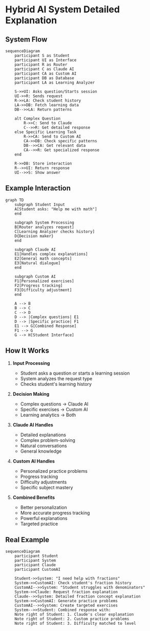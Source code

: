 # Hybrid AI System Detailed Explanation

## System Flow
```mermaid
sequenceDiagram
    participant S as Student
    participant UI as Interface
    participant R as Router
    participant C as Claude AI
    participant CA as Custom AI
    participant DB as Database
    participant LA as Learning Analyzer

    S->>UI: Asks question/Starts session
    UI->>R: Sends request
    R->>LA: Check student history
    LA->>DB: Fetch learning data
    DB-->>LA: Return patterns
    
    alt Complex Question
        R->>C: Send to Claude
        C-->>R: Get detailed response
    else Specific Learning Task
        R->>CA: Send to Custom AI
        CA->>DB: Check specific patterns
        DB-->>CA: Get relevant data
        CA-->>R: Get specialized response
    end

    R->>DB: Store interaction
    R-->>UI: Return response
    UI-->>S: Show answer
```

## Example Interaction

```mermaid
graph TD
    subgraph Student Input
    A[Student asks: "Help me with math"]
    end

    subgraph System Processing
    B[Router analyzes request]
    C[Learning Analyzer checks history]
    D{Decision maker}
    end

    subgraph Claude AI
    E1[Handles complex explanations]
    E2[General math concepts]
    E3[Natural dialogue]
    end

    subgraph Custom AI
    F1[Personalized exercises]
    F2[Progress tracking]
    F3[Difficulty adjustment]
    end

    A --> B
    B --> C
    C --> D
    D --> |Complex questions| E1
    D --> |Specific practice| F1
    E1 --> G[Combined Response]
    F1 --> G
    G --> H[Student Interface]
```

## How It Works

1. **Input Processing**
   - Student asks a question or starts a learning session
   - System analyzes the request type
   - Checks student's learning history

2. **Decision Making**
   - Complex questions → Claude AI
   - Specific exercises → Custom AI
   - Learning analytics → Both

3. **Claude AI Handles**
   - Detailed explanations
   - Complex problem-solving
   - Natural conversations
   - General knowledge

4. **Custom AI Handles**
   - Personalized practice problems
   - Progress tracking
   - Difficulty adjustments
   - Specific subject mastery

5. **Combined Benefits**
   - Better personalization
   - More accurate progress tracking
   - Powerful explanations
   - Targeted practice

## Real Example

```mermaid
sequenceDiagram
    participant Student
    participant System
    participant Claude
    participant CustomAI

    Student->>System: "I need help with fractions"
    System->>CustomAI: Check student's fraction history
    CustomAI-->>System: "Student struggles with denominators"
    System->>Claude: Request fraction explanation
    Claude-->>System: Detailed fraction concept explanation
    System->>CustomAI: Generate practice problems
    CustomAI-->>System: Create targeted exercises
    System-->>Student: Combined response with:
    Note right of Student: 1. Claude's clear explanation
    Note right of Student: 2. Custom practice problems
    Note right of Student: 3. Difficulty matched to level
```
